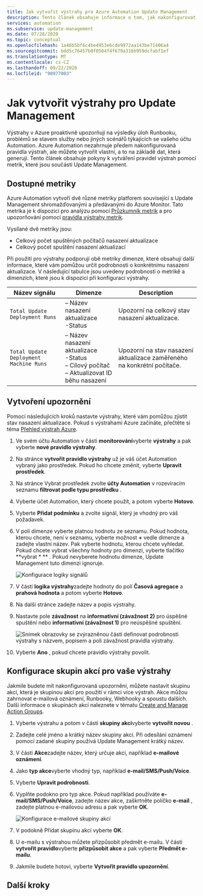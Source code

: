 ```yaml
---
title: Jak vytvořit výstrahy pro Azure Automation Update Management
description: Tento článek obsahuje informace o tom, jak nakonfigurovat výstrahy Azure, aby upozornily na stav posouzení aktualizací nebo nasazení.
services: automation
ms.subservice: update-management
ms.date: 07/28/2020
ms.topic: conceptual
ms.openlocfilehash: 1a46b5bf6c4be4953e6cde9972aa143be71406a4
ms.sourcegitcommit: bdd5c76457b0f0504f4f679a316b959dcfabf1ef
ms.translationtype: MT
ms.contentlocale: cs-CZ
ms.lasthandoff: 09/22/2020
ms.locfileid: "90977003"
---
```

# <a name="how-to-create-alerts-for-update-management"></a>Jak vytvořit výstrahy pro Update Management

Výstrahy v Azure proaktivně upozorňují na výsledky úloh Runbooku, problémů se stavem služby nebo jiných scénářů týkajících se vašeho účtu Automation. Azure Automation nezahrnuje předem nakonfigurovaná pravidla výstrah, ale můžete vytvořit vlastní, a to na základě dat, která generují. Tento článek obsahuje pokyny k vytváření pravidel výstrah pomocí metrik, které jsou součástí Update Management.

## <a name="available-metrics"></a>Dostupné metriky

Azure Automation vytvoří dvě různé metriky platforem související s Update Management shromažďovanými a předávanými do Azure Monitor. Tato metrika je k dispozici pro analýzu pomocí [Průzkumník metrik](../../azure-monitor/platform/metrics-charts.md) a pro upozorňování pomocí [pravidla výstrahy metrik](../../azure-monitor/platform/alerts-metric.md).

Vysílané dvě metriky jsou:

* Celkový počet spuštěných počítačů nasazení aktualizace
* Celkový počet spuštění nasazení aktualizací

Při použití pro výstrahy podporují obě metriky dimenze, které obsahují další informace, které vám pomůžou určit podrobnosti o konkrétnímu nasazení aktualizace. V následující tabulce jsou uvedeny podrobnosti o metrikě a dimenzích, které jsou k dispozici při konfiguraci výstrahy.

|Název signálu|Dimenze|Description
|---|---|---|
|`Total Update Deployment Runs`|– Název nasazení aktualizace<br>-Status | Upozorní na celkový stav nasazení aktualizace.|
|`Total Update Deployment Machine Runs`|– Název nasazení aktualizace</br>-Status</br>– Cílový počítač</br>– Aktualizovat ID běhu nasazení    |Upozorní na stav nasazení aktualizace zaměřeného na konkrétní počítače.|

## <a name="create-alert"></a>Vytvoření upozornění

Pomocí následujících kroků nastavte výstrahy, které vám pomůžou zjistit stav nasazení aktualizace. Pokud s výstrahami Azure začínáte, přečtěte si téma [Přehled výstrah Azure](../../azure-monitor/platform/alerts-overview.md).

1. Ve svém účtu Automation v části **monitorování**vyberte **výstrahy** a pak vyberte **nové pravidlo výstrahy**.

2. Na stránce **vytvořit pravidlo výstrahy** už je váš účet Automation vybraný jako prostředek. Pokud ho chcete změnit, vyberte **Upravit prostředek**.

3. Na stránce Vybrat prostředek zvolte **účty Automation** v rozevíracím seznamu **filtrovat podle typu prostředku** .

4. Vyberte účet Automation, který chcete použít, a potom vyberte **Hotovo**.

5. Vyberte **Přidat podmínku** a zvolte signál, který je vhodný pro váš požadavek.

6. V poli dimenze vyberte platnou hodnotu ze seznamu. Pokud hodnota, kterou chcete, není v seznamu, vyberte možnost **\+** vedle dimenze a zadejte vlastní název. Pak vyberte hodnotu, kterou chcete vyhledat. Pokud chcete vybrat všechny hodnoty pro dimenzi, vyberte tlačítko **vybrat \* ** . Pokud nevyberete hodnotu dimenze, Update Management tuto dimenzi ignoruje.

    ![Konfigurace logiky signálů](./media/update-mgmt-manage-updates-for-vm/signal-logic.png)

7. V části **logika výstrahy**zadejte hodnoty do polí **Časová agregace** a **prahová hodnota** a potom vyberte **Hotovo**.

8. Na další stránce zadejte název a popis výstrahy.

9. Nastavte pole **závažnost** na **informativní (závažnost 2)** pro úspěšné spuštění nebo **informativní (závažnost 1)** pro neúspěšné spuštění.

    ![Snímek obrazovky se zvýrazněnou částí definovat podrobnosti výstrahy s názvem, popisem a poli závažnost pravidla výstrahy.](./media/update-mgmt-manage-updates-for-vm/define-alert-details.png)

10. Vyberte **Ano** , pokud chcete pravidlo výstrahy povolit.

## <a name="configure-action-groups-for-your-alerts"></a>Konfigurace skupin akcí pro vaše výstrahy

Jakmile budete mít nakonfigurovaná upozornění, můžete nastavit skupinu akcí, která je skupinou akcí pro použití v rámci více výstrah. Akce můžou zahrnovat e-mailová oznámení, Runbooky, Webhooky a spoustu dalších. Další informace o skupinách akcí naleznete v tématu [Create and Manage Action Groups](../../azure-monitor/platform/action-groups.md).

1. Vyberte výstrahu a potom v části **skupiny akcí**vyberte **vytvořit novou** .

2. Zadejte celé jméno a krátký název skupiny akcí. Při odesílání oznámení pomocí zadané skupiny používá Update Management krátký název.

3. V části **Akce**zadejte název, který určuje akci, například **e-mailové oznámení**.

4. Jako **typ akce**vyberte vhodný typ, například **e-mail/SMS/Push/Voice**.

5. Vyberte **Upravit podrobnosti**.

6. Vyplňte podokno pro typ akce. Pokud například používáte **e-mail/SMS/Push/Voice**, zadejte název akce, zaškrtněte políčko **e-mail** , zadejte platnou e-mailovou adresu a pak vyberte **OK**.

    ![Konfigurace e-mailové skupiny akcí](./media/update-mgmt-manage-updates-for-vm/configure-email-action-group.png)

7. V podokně Přidat skupinu akcí vyberte **OK**.

8. U e-mailu s výstrahou můžete přizpůsobit předmět e-mailu. V části **vytvořit pravidlo**vyberte **přizpůsobit akce** a pak vyberte **Předmět e-mailu**.

9. Jakmile budete hotovi, vyberte **Vytvořit pravidlo upozornění**.

## <a name="next-steps"></a>Další kroky

